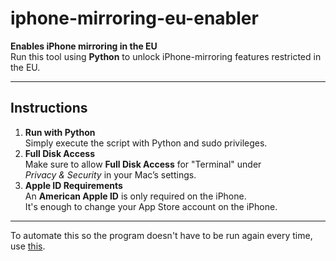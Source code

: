 
# iphone-mirroring-eu-enabler
**Enables iPhone mirroring in the EU**  
Run this tool using **Python** to unlock iPhone-mirroring features restricted in the EU.

---

## Instructions
1. **Run with Python**  
   Simply execute the script with Python and sudo privileges.
2. **Full Disk Access**  
   Make sure to allow **Full Disk Access** for "Terminal" under  
   _Privacy & Security_ in your Mac’s settings.
3. **Apple ID Requirements**  
   An **American Apple ID** is only required on the iPhone.  
   It's enough to change your App Store account on the iPhone.

---

To automate this so the program doesn't have to be run again every time, use [this](https://github.com/Pauli1Go/iphone-mirroring-eu-enabler-loop).
